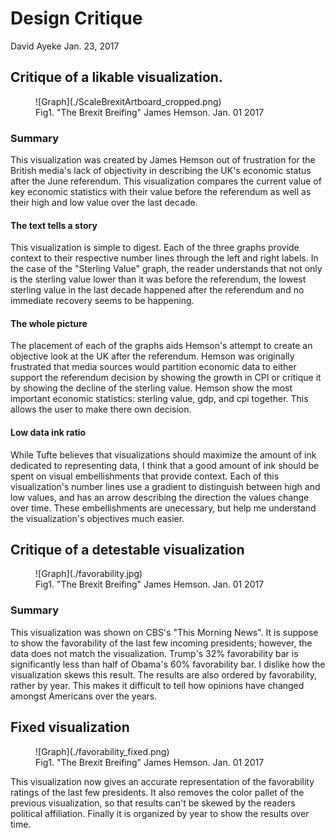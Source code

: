 # Design Critique
David Ayeke
Jan. 23, 2017

## Critique of a likable visualization.

<figure>
![Graph](./ScaleBrexitArtboard_cropped.png)
  <figcaption>Fig1. "The Brexit Breifing" James Hemson. Jan. 01 2017
</figure>

### Summary

This visualization was created by James Hemson out of frustration for the British media's lack of objectivity in describing the UK's economic status after the June referendum. This visualization compares the current value of key economic statistics with their value before the referendum as well as their high and low value over the last decade.

#### The text tells a story

This visualization is simple to digest. Each of the three graphs provide context to their respective number lines through the left and right labels. In the case of the "Sterling Value" graph, the reader understands that not only is the sterling value lower than it was before the referendum, the lowest sterling value in the last decade happened after the referendum and no immediate recovery seems to be happening.

#### The whole picture

The placement of each of the graphs aids Hemson's attempt to create an objective look at the UK after the referendum. Hemson was originally frustrated that media sources would partition economic data to either support the referendum decision by showing the growth in CPI or critique it by showing the decline of the sterling value. Hemson show the most important economic statistics: sterling value, gdp, and cpi together. This allows the user to make there own decision.

#### Low data ink ratio

While Tufte believes that visualizations should maximize the amount of ink dedicated to representing data, I think that a good amount of ink should be spent on visual embellishments that provide context. Each of this visualization's number lines use a gradient to distinguish between high and low values, and has an arrow describing the direction the values change over time. These embellishments are unecessary, but help me understand the visualization's objectives much easier.

## Critique of a detestable visualization  
<style>
  figure {
    width : 250 px;
    height: 250 px;
  }
</style>
<figure>
![Graph](./favorability.jpg)
  <figcaption>Fig1. "The Brexit Breifing" James Hemson. Jan. 01 2017
</figure>

### Summary

This visualization was shown on CBS's "This Morning News". It is suppose to show the favorability of the last few incoming presidents; however, the data does not match the visualization. Trump's 32% favorability bar is significantly less than half of Obama's 60% favorability bar. I dislike how the visualization skews this result.
The results are also ordered by favorability, rather by year. This makes it difficult to tell how opinions have changed amongst Americans over the years.

## Fixed visualization

<figure>
![Graph](./favorability_fixed.png)
  <figcaption>Fig1. "The Brexit Breifing" James Hemson. Jan. 01 2017
</figure>

This visualization now gives an accurate representation of the favorability ratings of the last few presidents. It also removes the color pallet of the previous visualization, so that results can't be skewed by the readers political affiliation. Finally it is organized by year to show the results over time.
